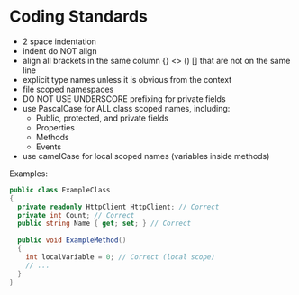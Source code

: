 # Coding Standards

- 2 space indentation
- indent do NOT align
- align all brackets in the same column {} <> () [] that are not on the same line
- explicit type names unless it is obvious from the context
- file scoped namespaces
- DO NOT USE UNDERSCORE prefixing for private fields
- use PascalCase for ALL class scoped names, including:
  - Public, protected, and private fields
  - Properties
  - Methods
  - Events
- use camelCase for local scoped names (variables inside methods)

Examples:
```csharp
public class ExampleClass
{
  private readonly HttpClient HttpClient; // Correct
  private int Count; // Correct
  public string Name { get; set; } // Correct
  
  public void ExampleMethod()
  {
    int localVariable = 0; // Correct (local scope)
    // ...
  }
}
```

